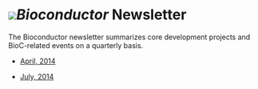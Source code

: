 # ![](/images/icons/help.gif)*Bioconductor* Newsletter

The Bioconductor newsletter summarizes core development projects 
and BioC-related events on a quarterly basis.

* [April, 2014](2014_April/)

* [July, 2014](2014_July/)
